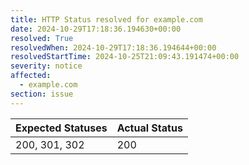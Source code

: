 ```yaml
---
title: HTTP Status resolved for example.com
date: 2024-10-29T17:18:36.194630+00:00
resolved: True
resolvedWhen: 2024-10-29T17:18:36.194644+00:00
resolvedStartTime: 2024-10-25T21:09:43.191474+00:00
severity: notice
affected:
  - example.com
section: issue
---
```


| Expected Statuses | Actual Status  |
|-------------------|----------------|
| 200, 301, 302 | 200 |
